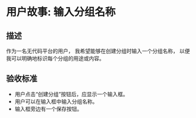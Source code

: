 # 用户故事: 输入分组名称

## 描述

作为一名无代码平台的用户，
我希望能够在创建分组时输入一个分组名称，
以便我可以明确地标识每个分组的用途或内容。

## 验收标准

- 用户点击“创建分组”按钮后，应显示一个输入框。
- 用户可以在输入框中输入分组名称。
- 输入框旁边有一个保存按钮。
